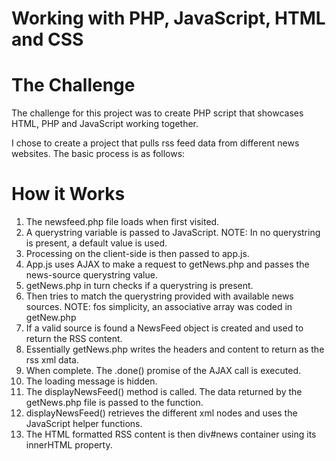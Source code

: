 # Working with PHP, JavaScript, HTML and CSS 

# The Challenge
The challenge for this project was to create PHP script that showcases HTML, PHP and JavaScript working together.

I chose to create a project that pulls rss feed data from different news websites.
The basic process is as follows:

# How it Works
1. The newsfeed.php file loads when first visited.
2. A querystring variable is passed to JavaScript. 
   NOTE: In no querystring is present, a default value is used.
3. Processing on the client-side is then passed to app.js.
4. App.js uses AJAX to make a request to getNews.php and passes the news-source querystring value.
5. getNews.php in turn checks if a querystring is present.
6. Then tries to match the querystring provided with available news sources.
    NOTE: fos simplicity, an associative array was coded in getNew.php
7. If a valid source is found a NewsFeed object is created and used to return the RSS content.
8. Essentially getNews.php writes the headers and content to return as the rss xml data.
9. When complete. The .done() promise of the AJAX call is executed.
10. The loading message is hidden.
11. The displayNewsFeed() method is called. The data returned by the getNews.php file is passed to the function.
12. displayNewsFeed() retrieves the different xml nodes and uses the JavaScript helper functions.
13. The HTML formatted RSS content is then div#news container using its innerHTML property.
